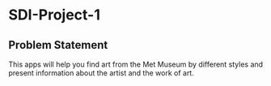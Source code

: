 # SDI-Project-1
## Problem Statement
This apps will help you find art from the Met Museum by different styles and present information about the artist and the work of art.